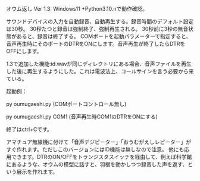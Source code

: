 オウム返し Ver 1.3: Windows11 +Python3.10.nで動作確認。

サウンドデバイスの入力を自動録音、自動再生する。録音時間のデフォルト設定は30秒。 30秒たつと録音は強制終了、強制再生される。 30秒前に3秒の無音状態があると、録音は終了する。 COMポートを起動パラメーターで指定すると、音声再生時にそのポートのDTRをONにします。音声再生が終了したらDTRをOFFにします。

1.3で追加した機能:id.wavが同じディレクトリにある場合、音声ファイルを再生した後に再生するようにした。これは電波法上、コールサインを言う必要から来ている。

起動例：

py oumugaeshi.py (COMポートコントロール無し)

py oumugaeshi.py COM1 (音声再生時COM1のDTRをONにする)

終了はctrl+Cです。

アマチュア無線機に付けて「音声デジピーター」「おうむがえしレピーター」がすぐ作れます。ただしこのバージョンにはID機能は無しなので注意。 他にも応用できます。DTRのON/OFFをトランジスタスイッチを経由して、例えば科学館にあるような、オウムの模型に話すと、羽根を動かしつつ録音した声を返す、という展示を作れます。
